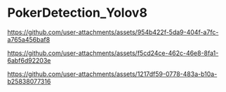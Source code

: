 # PokerDetection_Yolov8



https://github.com/user-attachments/assets/954b422f-5da9-404f-a7fc-a765a456baf8






https://github.com/user-attachments/assets/f5cd24ce-462c-46e8-8fa1-6abf6d92203e









https://github.com/user-attachments/assets/1217df59-0778-483a-b10a-b25838077316





